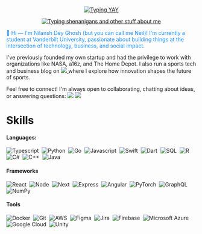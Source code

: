 <br>

<p align="center">
    <a href="https://github.com/ndg24"><img src="https://readme-typing-svg.demolab.com/?font=Fira+Code&pause=1000&color=1E90FF&center=true&size=50&vCenter=true&repeat=false&width=510&lines=Nilansh+Dey+Ghosh" alt="Typing YAY" /></a>
</p>
<p align="center">
    <a href="https://github.com/ndg24"><img src="https://readme-typing-svg.demolab.com?font=Fira+Code&pause=100&color=1E90FF&center=true&vCenter=true&width=435&lines=neil;full-stack+developer;neil;entrepreneur;neil;civic-tech-advocate;neil;tech+whiz;neil;him" alt="Typing shenanigans and other stuff about me" /></a>
</p>

<p style="color: #1E90FF">
    👋 Hi — I'm Nilansh Dey Ghosh (but you can call me Neil)! I'm currently a student at Vanderbilt University, passionate about building things at the intersection of technology, business, and social impact.

I've previously founded my own startup and had the privilege to work with organizations like NASA, a16z, and The Home Depot. I also run a sports tech and business blog on <a href="https://medium.com/@Nilansh"><img src="https://img.shields.io/badge/Medium-12100E?logoColor=white&logoWidth=15"/> </a> where I explore how innovation shapes the future of sports.

Feel free to connect! I'm always open to collaborating, chatting about ideas, or answering questions:
    <a href="mailto:nilansh.d.ghosh@gmail.com"><img src="https://img.shields.io/badge/Gmail-D14836?logo=gmail&logoColor=white&logo=small" /></a>
    <a href="https://www.linkedin.com/in/nilansh-ghosh/"><img src="https://img.shields.io/badge/LinkedIn-0077B5?logo=linkedin&logoColor=white"/></a>
</p>

# Skills
#### Languages:

![Typescript](https://img.shields.io/badge/TypeScript-3178C6?style=for-the-badge&logo=typescript&logoColor=white)&nbsp;
![Python](https://img.shields.io/badge/Python-3776AB?style=for-the-badge&logo=python&logoColor=white)&nbsp;
![Go](https://img.shields.io/badge/Go-00ADD8?logo=Go&logoColor=white&style=for-the-badge)&nbsp;
![Javascript](https://img.shields.io/badge/JavaScript-F7DF1E?style=for-the-badge&logo=javascript&logoColor=black)&nbsp;
![Swift](https://img.shields.io/badge/Swift-F05138?style=for-the-badge&logo=swift&logoColor=white)&nbsp;
![Dart](https://img.shields.io/badge/Dart-0175C2?style=for-the-badge&logo=dart&logoColor=white)&nbsp;
![SQL](https://img.shields.io/badge/-SQL-000?&style=for-the-badge&logo=MySQL&logoColor=white)&nbsp;
![R](https://img.shields.io/badge/R-%23276DC3.svg?&style=for-the-badge&logo=r&logoColor=white)&nbsp;
![C#](https://img.shields.io/badge/C%23-239120?style=for-the-badge&logo=c-sharp&logoColor=white)&nbsp;
![C++](https://img.shields.io/badge/C%2B%2B-00599C?style=for-the-badge&logo=c%2B%2B&logoColor=white)&nbsp;
![Java](https://img.shields.io/badge/Java-ED8B00?style=for-the-badge&logo=openjdk&logoColor=white)&nbsp;


#### Frameworks


![React](https://img.shields.io/badge/React-20232A?style=for-the-badge&logo=react&logoColor=61DAFB)&nbsp;
![Node](https://img.shields.io/badge/Node.js-6DA55F?logo=node.js&logoColor=white&style=for-the-badge)&nbsp;
![Next](https://img.shields.io/badge/Next.js-black?logo=next.js&logoColor=white&style=for-the-badge)&nbsp;
![Express](https://img.shields.io/badge/Express.js-%23404d59.svg?logo=express&logoColor=%2361DAFB&style=for-the-badge)&nbsp;
![Angular](https://img.shields.io/badge/Angular-%23DD0031.svg?logo=angular&logoColor=white&style=for-the-badge)&nbsp;
![PyTorch](https://img.shields.io/badge/PyTorch-ee4c2c?logo=pytorch&logoColor=white&style=for-the-badge)&nbsp;
![GraphQL](https://img.shields.io/badge/GraphQl-E10098?style=for-the-badge&logo=graphql&logoColor=white)&nbsp;
![NumPy](https://img.shields.io/badge/NumPy-4DABCF?logo=numpy&logoColor=fff&style=for-the-badge)&nbsp;

#### Tools
![Docker](https://img.shields.io/badge/Docker-2496ED?logo=docker&logoColor=fff&style=for-the-badge)&nbsp;
![Git](https://img.shields.io/badge/Git-F05032?logo=git&logoColor=fff&style=for-the-badge)&nbsp;
![AWS](https://img.shields.io/badge/Amazon_AWS-232F3E?logo=amazon-aws&logoColor=white&style=for-the-badge)&nbsp;
![Figma](https://img.shields.io/badge/Figma-F24E1E?logo=figma&logoColor=white&style=for-the-badge)&nbsp;
![Jira](https://img.shields.io/badge/Jira-0052CC?logo=jira&logoColor=fff&style=for-the-badge)&nbsp;
![Firebase](https://img.shields.io/badge/Firebase-039BE5?logo=Firebase&logoColor=white&style=for-the-badge)&nbsp;
![Microsoft Azure](https://img.shields.io/badge/Microsoft_Azure-0089D6?style=for-the-badge&logo=microsoft-azure&logoColor=white)&nbsp;
![Google Cloud](https://img.shields.io/badge/Google_Cloud-4285F4?style=for-the-badge&logo=google-cloud&logoColor=white)&nbsp;
![Unity](https://img.shields.io/badge/Unity-100000?style=for-the-badge&logo=unity&logoColor=white)&nbsp;

<p style="color: #1E90FF;" align
